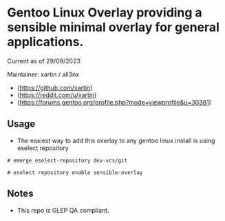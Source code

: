 # Gentoo Linux Overlay providing a sensible minimal overlay for general applications.

Current as of 29/09/2023

Maintainer: xartin / ali3nx
* (https://github.com/xartin)
* (https://reddit.com/u/xartin)
* (https://forums.gentoo.org/profile.php?mode=viewprofile&u=30381)

Usage
-----

* The easiest way to add this overlay to any gentoo linux install is using eselect repository

```
# emerge eselect-repository dev-vcs/git
```
```
# eselect repository enable sensible-overlay
```

Notes
-----

* This repo is GLEP QA compliant.
